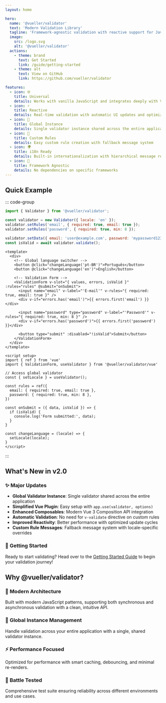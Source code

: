 ```yaml
---
layout: home

hero:
  name: '@vueller/validator'
  text: 'Modern Validation Library'
  tagline: 'Framework-agnostic validation with reactive support for JavaScript and Vue 3'
  image:
    src: /logo.svg
    alt: '@vueller/validator'
  actions:
    - theme: brand
      text: Get Started
      link: /guide/getting-started
    - theme: alt
      text: View on GitHub
      link: https://github.com/vueller/validator

features:
  - icon: 🌐
    title: Universal
    details: Works with vanilla JavaScript and integrates deeply with Vue 3
  - icon: ⚡
    title: Reactive
    details: Real-time validation with automatic UI updates and optimized performance
  - icon: 🎯
    title: Global Instance
    details: Single validator instance shared across the entire application
  - icon: 🧩
    title: Custom Rules
    details: Easy custom rule creation with fallback message system
  - icon: 🌍
    title: i18n Ready
    details: Built-in internationalization with hierarchical message resolution
  - icon: 🎨
    title: Framework Agnostic
    details: No dependencies on specific frameworks
---
```


## Quick Example

::: code-group

```javascript [JavaScript]
import { Validator } from '@vueller/validator';

const validator = new Validator({ locale: 'en' });
validator.setRules('email', { required: true, email: true });
validator.setRules('password', { required: true, min: 8 });

validator.setData({ email: 'user@example.com', password: 'mypassword123' });
const isValid = await validator.validate();
```

```vue [Vue 3]
<template>
  <div>
    <!-- Global language switcher -->
    <button @click="changeLanguage('pt-BR')">Português</button>
    <button @click="changeLanguage('en')">English</button>
    
    <!-- Validation Form -->
    <ValidationForm v-slot="{ values, errors, isValid }" :rules="rules" @submit="onSubmit">
      <input name="email" v-label="'E-mail'" v-rules="{ required: true, email: true }" />
      <div v-if="errors.has('email')">{{ errors.first('email') }}</div>
      
      <input name="password" type="password" v-label="'Password'" v-rules="{ required: true, min: 8 }" />
      <div v-if="errors.has('password')">{{ errors.first('password') }}</div>
      
      <button type="submit" :disabled="!isValid">Submit</button>
    </ValidationForm>
  </div>
</template>

<script setup>
import { ref } from 'vue'
import { ValidationForm, useValidator } from '@vueller/validator/vue'

// Access global validator
const { setLocale } = useValidator();

const rules = ref({
  email: { required: true, email: true },
  password: { required: true, min: 8 },
})

const onSubmit = ({ data, isValid }) => {
  if (isValid) {
    console.log('Form submitted:', data);
  }
}

const changeLanguage = (locale) => {
  setLocale(locale);
}
</script>
```

:::

## What's New in v2.0

### ✨ **Major Updates**
- **Global Validator Instance**: Single validator shared across the entire application
- **Simplified Vue Plugin**: Easy setup with `app.use(validator, options)`
- **Enhanced Composables**: Modern Vue 3 Composition API integration
- **Automatic Validation**: No need for `v-validate` directive on custom rules
- **Improved Reactivity**: Better performance with optimized update cycles
- **Custom Rule Messages**: Fallback message system with locale-specific overrides

### 🚀 **Getting Started**
Ready to start validating? Head over to the [Getting Started Guide](/guide/getting-started) to begin your validation journey!

## Why @vueller/validator?

### 🚀 **Modern Architecture**
Built with modern JavaScript patterns, supporting both synchronous and asynchronous validation with a clean, intuitive API.

### 🎯 **Global Instance Management**
Handle validation across your entire application with a single, shared validator instance.

### ⚡ **Performance Focused**
Optimized for performance with smart caching, debouncing, and minimal re-renders.

### 🧪 **Battle Tested**
Comprehensive test suite ensuring reliability across different environments and use cases.
